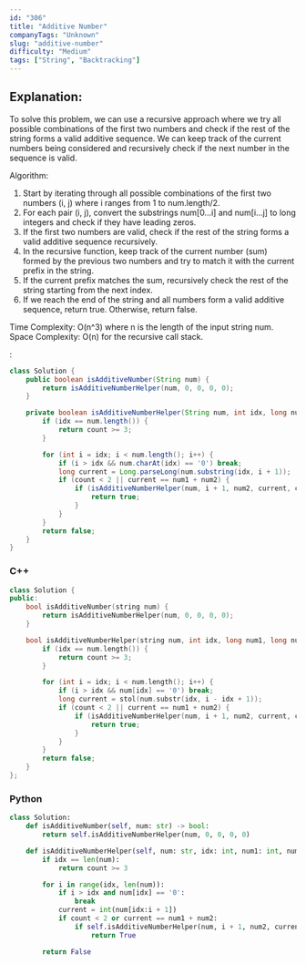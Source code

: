 ```yaml
---
id: "306"
title: "Additive Number"
companyTags: "Unknown"
slug: "additive-number"
difficulty: "Medium"
tags: ["String", "Backtracking"]
---
```


## Explanation:
To solve this problem, we can use a recursive approach where we try all possible combinations of the first two numbers and check if the rest of the string forms a valid additive sequence. We can keep track of the current numbers being considered and recursively check if the next number in the sequence is valid.

Algorithm:
1. Start by iterating through all possible combinations of the first two numbers (i, j) where i ranges from 1 to num.length/2.
2. For each pair (i, j), convert the substrings num[0...i] and num[i...j] to long integers and check if they have leading zeros.
3. If the first two numbers are valid, check if the rest of the string forms a valid additive sequence recursively.
4. In the recursive function, keep track of the current number (sum) formed by the previous two numbers and try to match it with the current prefix in the string.
5. If the current prefix matches the sum, recursively check the rest of the string starting from the next index.
6. If we reach the end of the string and all numbers form a valid additive sequence, return true. Otherwise, return false.

Time Complexity: O(n^3) where n is the length of the input string num.
Space Complexity: O(n) for the recursive call stack.

:

```java
class Solution {
    public boolean isAdditiveNumber(String num) {
        return isAdditiveNumberHelper(num, 0, 0, 0, 0);
    }

    private boolean isAdditiveNumberHelper(String num, int idx, long num1, long num2, int count) {
        if (idx == num.length()) {
            return count >= 3;
        }

        for (int i = idx; i < num.length(); i++) {
            if (i > idx && num.charAt(idx) == '0') break;
            long current = Long.parseLong(num.substring(idx, i + 1));
            if (count < 2 || current == num1 + num2) {
                if (isAdditiveNumberHelper(num, i + 1, num2, current, count + 1)) {
                    return true;
                }
            }
        }
        return false;
    }
}
```

### C++
```cpp
class Solution {
public:
    bool isAdditiveNumber(string num) {
        return isAdditiveNumberHelper(num, 0, 0, 0, 0);
    }

    bool isAdditiveNumberHelper(string num, int idx, long num1, long num2, int count) {
        if (idx == num.length()) {
            return count >= 3;
        }

        for (int i = idx; i < num.length(); i++) {
            if (i > idx && num[idx] == '0') break;
            long current = stol(num.substr(idx, i - idx + 1));
            if (count < 2 || current == num1 + num2) {
                if (isAdditiveNumberHelper(num, i + 1, num2, current, count + 1)) {
                    return true;
                }
            }
        }
        return false;
    }
};
```

### Python
```python
class Solution:
    def isAdditiveNumber(self, num: str) -> bool:
        return self.isAdditiveNumberHelper(num, 0, 0, 0, 0)

    def isAdditiveNumberHelper(self, num: str, idx: int, num1: int, num2: int, count: int) -> bool:
        if idx == len(num):
            return count >= 3

        for i in range(idx, len(num)):
            if i > idx and num[idx] == '0':
                break
            current = int(num[idx:i + 1])
            if count < 2 or current == num1 + num2:
                if self.isAdditiveNumberHelper(num, i + 1, num2, current, count + 1):
                    return True

        return False
```
